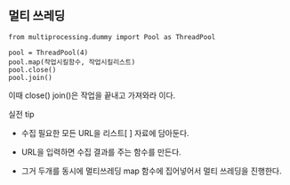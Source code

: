 멀티 쓰레딩
---

```
from multiprocessing.dummy import Pool as ThreadPool

pool = ThreadPool(4)
pool.map(작업시킬함수, 작업시킬리스트)
pool.close()
pool.join()
```

이때 close() join()은 작업을 끝내고 가져와라 이다.

실전 tip

- 수집 필요한 모든 URL을 리스트[ ] 자료에 담아둔다. 

- URL을 입력하면 수집 결과를 주는 함수를 만든다.

- 그거 두개를 동시에 멀티쓰레딩 map 함수에 집어넣어서 멀티 쓰레딩을 진행한다.
